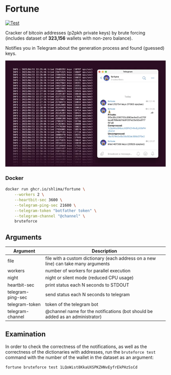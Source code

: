 # Fortune

[![Test](https://github.com/shlima/fortune/actions/workflows/test.yml/badge.svg)](https://github.com/shlima/fortune/actions/workflows/test.yml)

Cracker of bitcoin addresses (p2pkh private keys) by brute forcing 
(includes dataset of **323,156** wallets with non-zero balance).

Notifies you in Telegram about the generation process and
found (guessed) keys.

![btc cracker telegram screenshot](/docs/screenshot.webp?raw=true)

### Docker
```bash
docker run ghcr.io/shlima/fortune \
    --workers 2 \
    --heartbit-sec 3600 \
    --telegram-ping-sec 21600 \
    --telegram-token "botfather token" \
    --telegram-channel "@channel" \
    bruteforce   
```

## Arguments
| Argument          | Description                                                                   |
|-------------------|-------------------------------------------------------------------------------|
| file              | file with a custom dictionary (each address on a new line) can take many arguments |
| workers           | number of workers for parallel execution |
| night           | night or silent mode (reduced CPU usage) |
| heartbit-sec      | print status each N seconds to STDOUT                                         |
| telegram-ping-sec | send status each N seconds to telegram                                        |
| telegram-token    | token of the telegram bot                                                     |
| telegram-channel  | @channel name for the notifications (bot should be added as an administrator) |

## Examination

In order to check the correctness of the notifications, 
as well as the correctness of the dictionaries with addresses, 
run the `bruteforce test` command with the number of the wallet 
in the dataset as an argument:

```bash
fortune bruteforce test 1LQoWist8KkaUXSPKZHNvEyfrEkPHzSsCd
```
